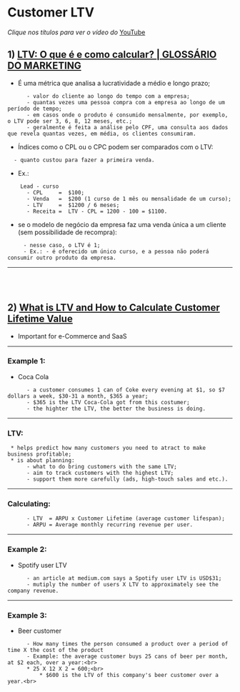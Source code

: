 # Customer LTV

<i>Clique nos títulos para ver o vídeo do</i> [YouTube](https://www.youtube.com/)

## 1) [LTV: O que é e como calcular? | GLOSSÁRIO DO MARKETING](https://www.youtu.be/2PNNsyD7pKs)

* É uma métrica que analisa a lucratividade a médio e longo prazo;

```
      - valor do cliente ao longo do tempo com a empresa;
      - quantas vezes uma pessoa compra com a empresa ao longo de um período de tempo;
      - em casos onde o produto é consumido mensalmente, por exemplo, o LTV pode ser 3, 6, 8, 12 meses, etc.;
      - geralmente é feita a análise pelo CPF, uma consulta aos dados que revela quantas vezes, em média, os clientes consumiram.
```

  * Índices como o CPL ou o CPC podem ser comparados com o LTV:

```
  - quanto custou para fazer a primeira venda.
```
  - Ex.:

```
    Lead - curso
      - CPL     =  $100;
      - Venda   =  $200 (1 curso de 1 mês ou mensalidade de um curso);
      - LTV     =  $1200 / 6 meses;
      - Receita =  LTV - CPL = 1200 - 100 = $1100.
```
    
  - se o modelo de negócio da empresa faz uma venda única a um cliente (sem possibilidade de recompra):
 
 ```
      - nesse caso, o LTV é 1;
      - Ex.: - é oferecido um único curso, e a pessoa não poderá consumir outro produto da empresa.
  ```

---

<br><br>

## 2) [What is LTV and How to Calculate Customer Lifetime Value](https://www.youtu.be/LKLuuia_xEI)

* Important for e-Commerce and SaaS

---

### Example 1:

* Coca Cola

```
      - a customer consumes 1 can of Coke every evening at $1, so $7 dollars a week, $30-31 a month, $365 a year;
      - $365 is the LTV Coca-Cola got from this costumer;
      - the highter the LTV, the better the business is doing.
```

---

### LTV:

```
 * helps predict how many customers you need to atract to make business profitable;
 * is about planning:
      - what to do bring customers with the same LTV;
      - aim to track customers with the highest LTV;
      - support them more carefully (ads, high-touch sales and etc.).
```
---

### Calculating:

```
      - LTV  = ARPU x Customer Lifetime (average customer lifespan);
      - ARPU = Average monthly recurring revenue per user.
```

---

### Example 2:

* Spotify user LTV

```
      - an article at medium.com says a Spotify user LTV is USD$31;
      - mutiply the number of users X LTV to approximately see the company revenue.
```

----

### Example 3:

* Beer customer

```
      - How many times the person consumed a product over a period of time X the cost of the product
      - Example: the average customer buys 25 cans of beer per month, at $2 each, over a year:<br>
	  * 25 X 12 X 2 = 600;<br>
          * $600 is the LTV of this company's beer customer over a year.<br>
```

